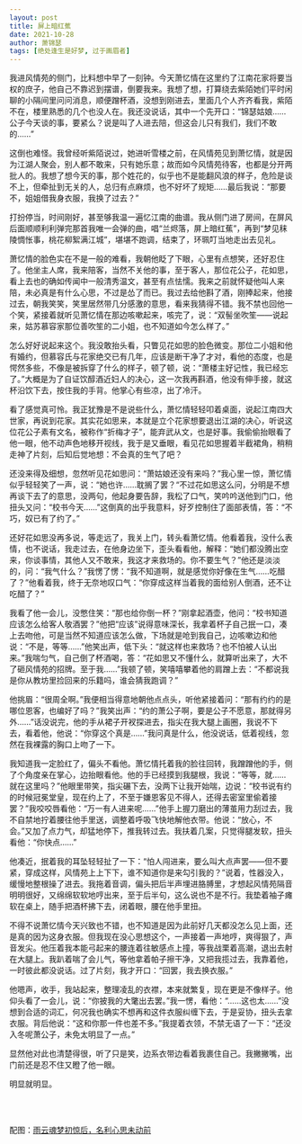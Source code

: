 ```yaml
---
layout: post
title: 屏上暗红蕉
date: 2021-10-28
author: 萧锦瑟
tags: [绝处逢生是好梦, 过于画眉者]
---
```


我进风情苑的侧门，比料想中早了一刻钟。今天萧忆情在这里约了江南花家将要当权的庶子，他自己不靠迟到摆谱，倒要我来。我想了想，打算绕去紫陌她们平时闲聊的小隔间里问问消息，顺便蹭杯酒，没想到刚进去，里面几个人齐齐看我，紫陌不在，楼里熟悉的几个也没人在。我还没说话，其中一个先开口：“锦瑟姑娘……公子今天谈的事，要紧么？说是叫了人进去陪，但这会儿只有我们，我们不敢的……”

这倒也难怪。我曾经听紫陌说过，她进听雪楼之前，在风情苑见到萧忆情，就是因为江湖人聚会，别人都不敢来，只有她乐意；故而如今风情苑待客，也都是分开两批人的。我想了想今天的事，那个姓花的，似乎也不是能翻风浪的样子，危险是谈不上，但牵扯到无关的人，总归有点麻烦，也不好坏了规矩……最后我说：“那要不，姐姐借我身衣服，我换了过去？”

打扮停当，时间刚好，甚至够我温一遍忆江南的曲谱。我从侧门进了房间，在屏风后面顺顺利利弹完那首我唯一会弹的曲，唱“兰烬落，屏上暗红蕉”，再到“梦见秣陵惆怅事，桃花柳絮满江城”，堪堪不跑调，结束了，环珮叮当地走出去见礼。

萧忆情的脸色实在不是一般的难看，我朝他眨了下眼，心里有点想笑，还好忍住了。他坐主人席，我来陪客，当然不关他的事，至于客人，那位花公子，花如思，看上去也的确如传闻中一般清秀温文，甚至有点怯懦。我来之前就怀疑他叫人来陪，未必真是有什么心思，不过是怂了而已。我过去给他斟了酒，刚捧起来，他接过去，朝我笑笑，笑里居然带几分感激的意思，看来我猜得不错。我不禁也回他一个笑，紧接着就听见萧忆情在那边咳嗽起来，咳完了，说：“双髻坐吹笙——说起来，姑苏慕容家那位善吹笙的二小姐，也不知道如今怎么样了。”

怎么好好说起来这个。我没敢抬头看，只瞥见花如思的脸色微变。那位二小姐和他有婚约，但慕容氏与花家绝交已有几年，应该是断干净了才对，看他的态度，也是愕然多些，不像是被拆穿了什么的样子，顿了顿，说：“萧楼主好记性，我已经忘了。”大概是为了自证饮醇酒近妇人的决心，这一次我再斟酒，他没有伸手接，就这杯沿饮下去，按住我的手背。他掌心有些凉，出了冷汗。

看了感觉真可怜。我正犹豫是不是说些什么，萧忆情轻轻叩着桌面，说起江南四大世家，再说到花家。其实花如思来，本就是立个花家想要退出江湖的决心，听说这位花公子素有文名，被称作“折梅才子”，能弃武从文，也是好事。我偷偷抬眼看了他一眼，他不动声色地移开视线，我于是又垂眼，看见花如思握着半截裙角，稍稍走神了片刻，后知后觉地想：不会真的生气了吧？

还没来得及细想，忽然听见花如思问：“萧姑娘还没有来吗？”我心里一惊，萧忆情似乎轻轻笑了一声，说：“她也许……耽搁了罢？“不过花如思这么问，分明是不想再谈下去了的意思，没两句，他起身要告辞，我松了口气，笑吟吟送他到门口，他扭头又问：“校书今天……”这倒真的出乎我意料，好歹控制住了面部表情，答：“不巧，奴已有了约了。”

还好花如思没再多说，等走远了，我关上门，转头看萧忆情。他看着我，没什么表情，也不说话，我走过去，在他身边坐下，歪头看看他，解释：“她们都没腾出空来，你谈事情，其他人又不敢来，我这才来救场的。你不要生气？”他还是淡淡的，问：“我气什么？”我愣了愣：“我不知道啊，就是感觉你好像在生气……吃醋了？”他看着我，终于无奈地叹口气：“你穿成这样当着我的面给别人倒酒，还不让吃醋了？”

我看了他一会儿，没憋住笑：“那也给你倒一杯？”刚拿起酒壶，他问：“校书知道应该怎么给客人敬酒罢？”他把“应该”说得意味深长，我拿着杯子自己抿一口，凑上去吻他，可是当然不知道应该怎么做，下场就是呛到我自己，边咳嗽边和他说：“不是，等等……”他笑出声，低下头：“就这样也来救场？也不怕被人认出来。”我喘匀气，自己倒了杯酒喝，答：“花如思又不懂什么，就算听出来了，大不了砸风情苑的招牌。至于我……”我顿了顿，笑嘻嘻攀着他的肩蹭上去：“不都说我是你从教坊里捡回来的乐籍吗，谁会猜我跑调？”

他挑眉：“很周全啊。”我便相当得意地朝他点点头，听他紧接着问：“那有约约的是哪位恩客，也编好了吗？”我笑出声：“约的萧公子啊，要是公子不愿意，那就得另外……”话没说完，他的手从裙子开衩探进去，指尖在我大腿上画圈，我说不下去，看着他，他说：“你穿这个真是……”我问真是什么，他没说话，低着视线，忽然在我裸露的胸口上吻了一下。

我知道我一定脸红了，偏头不看他。萧忆情托着我的脸往回转，我蹭蹭他的手，侧了个角度亲在掌心，边抬眼看他。他的手已经摸到我腿根，我说：“等等，就……就在这里吗？”他眼里带笑，指尖碾下去，没两下让我开始喘，边说：“校书说有约的时候冠冕堂皇，现在约上了，不至于嫌恩客见不得人，还得去密室里偷着接罢？”我咬咬唇看他：“万一有人进来呢……”他手上握刀磨出的薄茧用力刮过去，我不自禁地拧着腰往他手里送，调整着呼吸飞快地解他衣带。他说：“放心，不会。”又加了点力气，却猛地停下，推我转过去。我扶着几案，只觉得腿发软，扭头看他：“你快点……”

他凑近，抿着我的耳坠轻轻扯了一下：“怕人闯进来，要么叫大点声罢——但不要紧，穿成这样，风情苑上上下下，谁不知道你是来勾引我的？”说着，性器没入，缓慢地整根操了进去。我拖着音调，偏头把后半声埋进胳膊里，才想起风情苑隔音明明很好，又绵绵软软地哼出来，至于后半句，这么说也不是不行。我垫着袖子瘫软在桌上，随手把酒杯拂下去，闭着眼，腰在他手里扭。

不得不说萧忆情今天兴致也不错，也不知道是因为此前好几天都没怎么见上面，还是真的因为这身衣服。但我现在没心思想这个，一声接着一声地哼，爽得狠了，声音发尖。他压着我本能弓起来的腰连着往敏感点上撞，等我战栗着高潮，退出去射在大腿上。我趴着喘了会儿气，等他拿着帕子擦干净，又把我揽过去，我靠着他，一时彼此都没说话。过了片刻，我才开口：“回罢，我去换衣服。”

他嗯声，收手，我站起来，整理凌乱的衣襟，本来就繁复，现在更是不像样子。他仰头看了一会儿，说：“你披我的大氅出去罢。”我一愣，看他：“……这也太……”没想到合适的词汇，何况我也确实不想再和这件衣服纠缠下去，于是妥协，扭头去拿衣服。背后他说：“这和你那一件也差不多。”我提着衣领，不禁无语了一下：“还没入冬呢萧公子，未免太明显了一点。”

显然他对此也清楚得很，听了只是笑，边系衣带边看着我裹住自己。我撇撇嘴，出门前还是忍不住又瞪了他一眼。

明显就明显。

<br>
<br>

配图：[雨云魂梦初惊后，名利心思未动前](https://eglantine-shell.github.io/dreamboat/manuscript11/ "manuscript11")
